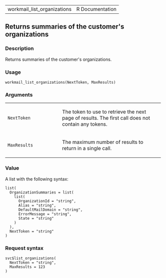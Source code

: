 <table style="width: 100%;">
<tbody>
<tr class="odd">
<td>workmail_list_organizations</td>
<td style="text-align: right;">R Documentation</td>
</tr>
</tbody>
</table>

## Returns summaries of the customer's organizations

### Description

Returns summaries of the customer's organizations.

### Usage

    workmail_list_organizations(NextToken, MaxResults)

### Arguments

<table>
<colgroup>
<col style="width: 35%" />
<col style="width: 65%" />
</colgroup>
<tbody>
<tr class="odd">
<td><code
id="workmail_list_organizations_:_NextToken">NextToken</code></td>
<td><p>The token to use to retrieve the next page of results. The first
call does not contain any tokens.</p></td>
</tr>
<tr class="even">
<td><code
id="workmail_list_organizations_:_MaxResults">MaxResults</code></td>
<td><p>The maximum number of results to return in a single
call.</p></td>
</tr>
</tbody>
</table>

### Value

A list with the following syntax:

    list(
      OrganizationSummaries = list(
        list(
          OrganizationId = "string",
          Alias = "string",
          DefaultMailDomain = "string",
          ErrorMessage = "string",
          State = "string"
        )
      ),
      NextToken = "string"
    )

### Request syntax

    svc$list_organizations(
      NextToken = "string",
      MaxResults = 123
    )
